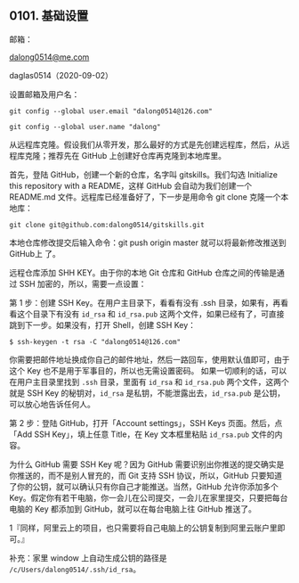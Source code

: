 ## 0101. 基础设置

邮箱：

dalong0514@me.com

daglas0514（2020-09-02）

设置邮箱及用户名：

```
git config --global user.email "dalong0514@126.com" 

git config --global user.name "dalong" 
```

从远程库克隆。假设我们从零开发，那么最好的方式是先创建远程库，然后，从远程库克隆；推荐先在 GitHub 上创建好仓库再克隆到本地库里。

首先，登陆 GitHub，创建一个新的仓库，名字叫 gitskills。我们勾选 Initialize this repository with a README，这样 GitHub 会自动为我们创建一个 README.md 文件。远程库已经准备好了，下一步是用命令 git clone 克隆一个本地库：

```
git clone git@github.com:dalong0514/gitskills.git
```

本地仓库修改提交后输入命令：git push origin master 就可以将最新修改推送到 GitHub上 了。

远程仓库添加 SHH KEY。由于你的本地 Git 仓库和 GitHub 仓库之间的传输是通过 SSH 加密的，所以，需要一点设置：

第 1 步：创建 SSH Key。在用户主目录下，看看有没有 .ssh 目录，如果有，再看看这个目录下有没有 `id_rsa` 和 `id_rsa.pub` 这两个文件，如果已经有了，可直接跳到下一步。如果没有，打开 Shell，创建 SSH Key：

```
$ ssh-keygen -t rsa -C "dalong0514@126.com"
```

你需要把邮件地址换成你自己的邮件地址，然后一路回车，使用默认值即可，由于这个 Key 也不是用于军事目的，所以也无需设置密码。 如果一切顺利的话，可以在用户主目录里找到 `.ssh` 目录，里面有 `id_rsa` 和 `id_rsa.pub` 两个文件，这两个就是 SSH Key 的秘钥对，`id_rsa` 是私钥，不能泄露出去，`id_rsa.pub` 是公钥，可以放心地告诉任何人。

第 2 步：登陆 GitHub，打开「Account settings」，SSH Keys 页面。然后，点「Add SSH Key」，填上任意 Title，在 Key 文本框里粘贴 `id_rsa.pub` 文件的内容。

为什么 GitHub 需要 SSH Key 呢？因为 GitHub 需要识别出你推送的提交确实是你推送的，而不是别人冒充的，而 Git 支持 SSH 协议，所以，GitHub 只要知道了你的公钥，就可以确认只有你自己才能推送。当然，GitHub 允许你添加多个 Key。假定你有若干电脑，你一会儿在公司提交，一会儿在家里提交，只要把每台电脑的 Key 都添加到 GitHub，就可以在每台电脑上往 GitHub 推送了。

1『同样，阿里云上的项目，也只需要将自己电脑上的公钥复制到阿里云账户里即可。』

补充：家里 window 上自动生成公钥的路径是 `/c/Users/dalong0514/.ssh/id_rsa`。